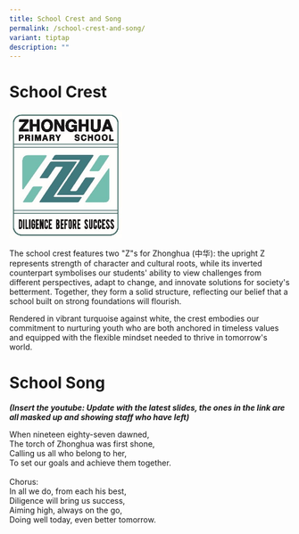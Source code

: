 ```yaml
---
title: School Crest and Song
permalink: /school-crest-and-song/
variant: tiptap
description: ""
---
```

<h1><strong>School Crest</strong></h1>
<div class="isomer-image-wrapper">
<img style="width: 40%;" height="auto" width="100%" alt="" src="/images/CES Email Principal 12June25/School_Crest.jpg">
</div>
<p>The school crest features two "Z"s for Zhonghua (中华): the upright Z represents
strength of character and cultural roots, while its inverted counterpart
symbolises our students' ability to view challenges from different perspectives,
adapt to change, and innovate solutions for society's betterment. Together,
they form a solid structure, reflecting our belief that a school built
on strong foundations will flourish.</p>
<p>Rendered in vibrant turquoise against white, the crest embodies our commitment
to nurturing youth who are both anchored in timeless values and equipped
with the flexible mindset needed to thrive in tomorrow's world.</p>
<h1><strong>School Song </strong></h1>
<p><strong><em>(Insert the youtube: Update with the latest slides, the ones in the link are all masked up and showing staff who have left)</em></strong>
</p>
<p>When nineteen eighty-seven dawned,
<br>The torch of Zhonghua was first shone,
<br>Calling us all who belong to her,
<br>To set our goals and achieve them together.
<br>
<br>Chorus:
<br>In all we do, from each his best,
<br>Diligence will bring us success,
<br>Aiming high, always on the go,
<br>Doing well today, even better tomorrow.</p>